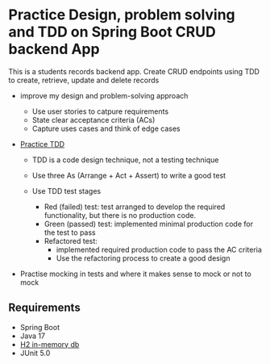# Practice Design, problem solving and TDD on Spring Boot CRUD backend App

This is a students records backend app. Create CRUD endpoints using TDD to create, retrieve, update and delete records

- improve my design and problem-solving approach

  - Use user stories to catpure requirements
  - State clear acceptance criteria (ACs)
  - Capture uses cases and think of edge cases



- [Practice TDD](https://semaphoreci.com/blog/test-driven-development)

    - TDD is a code design technique, not a testing technique
    - Use three As (Arrange + Act + Assert) to write a good test
    - Use TDD test stages

      - Red (failed) test: test arranged to develop the required functionality, but there is no production code.
      - Green (passed) test: implemented minimal production code for the test to pass 
      - Refactored test:
        - implemented required production code to pass the AC criteria
        - Use the refactoring process to create a good design


- Practise mocking in tests and where it makes sense to mock or not to mock

## Requirements
* Spring Boot
* Java 17
* [H2 in-memory db](https://www.h2database.com/html/main.html)
* JUnit 5.0